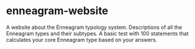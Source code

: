 # enneagram-website
A website about the Enneagram typology system.
Descriptions of all the Enneagram types and their subtypes.
A basic test with 100 statements that calculates your core Enneagram type based on your answers.
